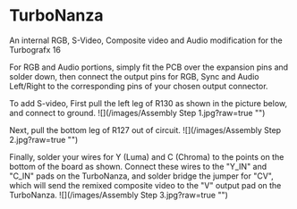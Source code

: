 # TurboNanza
An internal RGB, S-Video, Composite video and Audio modification for the Turbografx 16

For RGB and Audio portions, simply fit the PCB over the expansion pins and solder down, then connect the output pins for RGB, Sync and Audio Left/Right to the corresponding pins of your chosen output connector.

To add S-video, First pull the left leg of R130 as shown in the picture below, and connect to ground.
![](/images/Assembly Step 1.jpg?raw=true "")


Next, pull the bottom leg of R127 out of circuit.
![](/images/Assembly Step 2.jpg?raw=true "")

Finally, solder your wires for Y (Luma) and C (Chroma) to the points on the bottom of the board as shown. Connect these wires to the "Y_IN" and "C_IN" pads on the TurboNanza, and solder bridge the jumper for "CV", which will send the remixed composite video to the "V" output pad on the TurboNanza.
![](/images/Assembly Step 3.jpg?raw=true "")
